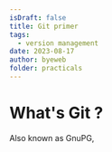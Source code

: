 ```yaml
---
isDraft: false
title: Git primer
tags:
  - version management
date: 2023-08-17
author: byeweb
folder: practicals
---
```


# What's Git ?

Also known as GnuPG,

